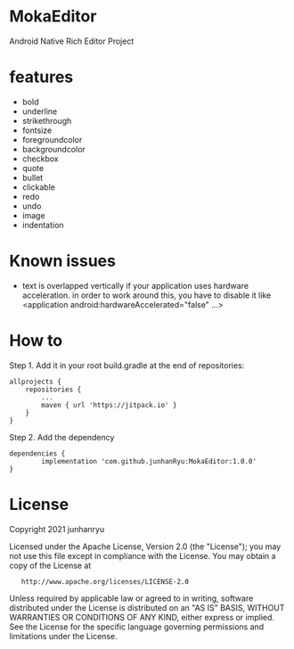 # MokaEditor
Android Native Rich Editor Project

# features  
* bold  
* underline  
* strikethrough  
* fontsize  
* foregroundcolor  
* backgroundcolor  
* checkbox  
* quote  
* bullet  
* clickable  
* redo  
* undo  
* image
* indentation

# Known issues
* text is overlapped vertically if your application uses hardware acceleration. in order to work around this, you have to disable it like 
<application android:hardwareAccelerated="false" ...>
    

# How to  

Step 1. Add it in your root build.gradle at the end of repositories:

	allprojects {
		repositories {
			...
			maven { url 'https://jitpack.io' }
		}
	}
Step 2. Add the dependency

	dependencies {
	        implementation 'com.github.junhanRyu:MokaEditor:1.0.0'
	}
  
  
# License
Copyright 2021 junhanryu

   Licensed under the Apache License, Version 2.0 (the "License");
   you may not use this file except in compliance with the License.
   You may obtain a copy of the License at

       http://www.apache.org/licenses/LICENSE-2.0

   Unless required by applicable law or agreed to in writing, software
   distributed under the License is distributed on an "AS IS" BASIS,
   WITHOUT WARRANTIES OR CONDITIONS OF ANY KIND, either express or implied.
   See the License for the specific language governing permissions and
   limitations under the License.
